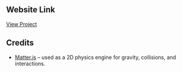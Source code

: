 ## Website Link
[View Project](https://anma07.github.io/Haacku/pages_html/index.html)

## Credits
- [Matter.js](https://brm.io/matter-js/) – used as a 2D physics engine for gravity, collisions, and interactions.
